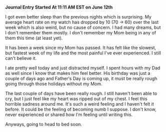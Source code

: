 **Journal Entry Started At 11:11 AM EST on June 12th**

I got even better sleep than the previous nights which is surprising. My average heart rate on my watch has dropped by 10 (70 -> 60) over the last week which is also weird, but no cause of concern. I had many dreams, but I don't remember them mostly. I don't remember my Mom being in any of them this time (at least yet).

It has been a week since my Mom has passed. It has felt like the slowest, but fastest week of my life and the most painful I've ever experienced. I still can't believe it.

I ate pretty well today and just distracted myself. I spent hours with my Dad as well since I know that makes him feel better. His birthday was just a couple of days ago and Father's Day is coming up, it must be really rough going through those holidays without my Mom.

The last couple of days have been really rough. I still haven't been able to cry, but I just feel like my heart was ripped out of my chest. I feel this horrible sadness around me. It's such a weird feeling and I haven't felt it before. It could be the feeling of becoming numb I suppose. I don't know, never experienced or shared how I'm feeling until writing this.

Anyways, going to head to bed soon.
